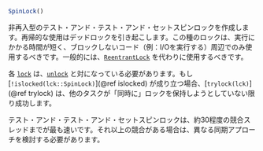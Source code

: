 ```julia
SpinLock()
```

非再入型のテスト・アンド・テスト・アンド・セットスピンロックを作成します。再帰的な使用はデッドロックを引き起こします。この種のロックは、実行にかかる時間が短く、ブロックしないコード（例：I/Oを実行する）周辺でのみ使用するべきです。一般的には、[`ReentrantLock`](@ref) を代わりに使用するべきです。

各 [`lock`](@ref) は、[`unlock`](@ref) と対になっている必要があります。もし [`!islocked(lck::SpinLock)`](@ref islocked) が成り立つ場合、[`trylock(lck)`](@ref trylock) は、他のタスクが「同時に」ロックを保持しようとしていない限り成功します。

テスト・アンド・テスト・アンド・セットスピンロックは、約30程度の競合スレッドまでが最も速いです。それ以上の競合がある場合は、異なる同期アプローチを検討する必要があります。
